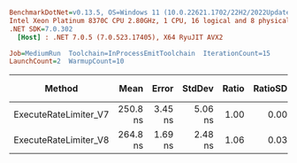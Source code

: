 ``` ini

BenchmarkDotNet=v0.13.5, OS=Windows 11 (10.0.22621.1702/22H2/2022Update/SunValley2), VM=Hyper-V
Intel Xeon Platinum 8370C CPU 2.80GHz, 1 CPU, 16 logical and 8 physical cores
.NET SDK=7.0.302
  [Host] : .NET 7.0.5 (7.0.523.17405), X64 RyuJIT AVX2

Job=MediumRun  Toolchain=InProcessEmitToolchain  IterationCount=15  
LaunchCount=2  WarmupCount=10  

```
|                Method |     Mean |   Error |  StdDev | Ratio | RatioSD |   Gen0 | Allocated | Alloc Ratio |
|---------------------- |---------:|--------:|--------:|------:|--------:|-------:|----------:|------------:|
| ExecuteRateLimiter_V7 | 250.8 ns | 3.45 ns | 5.06 ns |  1.00 |    0.00 | 0.0148 |     376 B |        1.00 |
| ExecuteRateLimiter_V8 | 264.8 ns | 1.69 ns | 2.48 ns |  1.06 |    0.03 | 0.0014 |      40 B |        0.11 |
